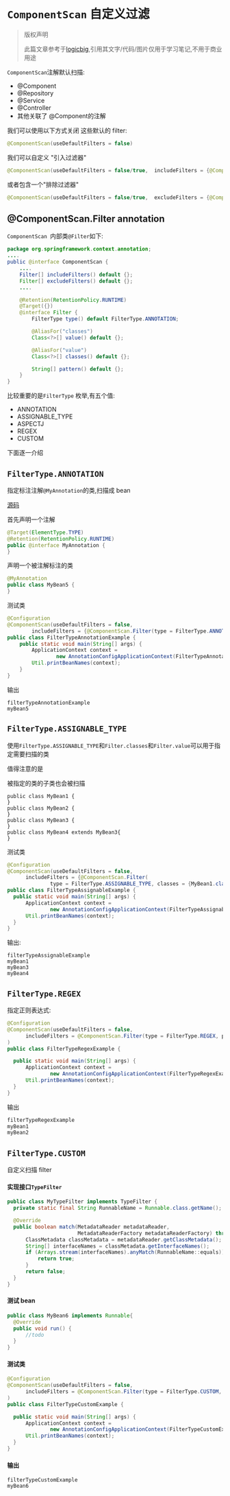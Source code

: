 # `ComponentScan` 自定义过滤

> 版权声明
>
> 此篇文章参考于[logicbig](https://www.logicbig.com/),引用其文字/代码/图片仅用于学习笔记,不用于商业用途

`ComponentScan`注解默认扫描:

- @Component
-  @Repository
- @Service
- @Controller
- 其他关联了 @Component的注解

我们可以使用以下方式关闭 这些默认的 filter:

```java
@ComponentScan(useDefaultFilters = false)
```

我们可以自定义 "引入过滤器"

```java
@ComponentScan(useDefaultFilters = false/true,  includeFilters = {@ComponentScan.Filter{ ... })
```

或者包含一个"排除过滤器"

```java
@ComponentScan(useDefaultFilters = false/true,  excludeFilters = {@ComponentScan.Filter{ ... })
```

## @ComponentScan.Filter annotation

`ComponentScan `内部类`@Filter`如下:

```java
package org.springframework.context.annotation;
....
public @interface ComponentScan {
    ....
    Filter[] includeFilters() default {};
    Filter[] excludeFilters() default {};
    ....

    @Retention(RetentionPolicy.RUNTIME)
    @Target({})
    @interface Filter {
        FilterType type() default FilterType.ANNOTATION;

        @AliasFor("classes")
        Class<?>[] value() default {};

        @AliasFor("value")
        Class<?>[] classes() default {};

        String[] pattern() default {};
    }
}
```

比较重要的是`FilterType` 枚举,有五个值:

- ANNOTATION
- ASSIGNABLE_TYPE
- ASPECTJ
- REGEX 
- CUSTOM

下面逐一介绍

## `FilterType.ANNOTATION`

指定标注注解`@MyAnnotation`的类,扫描成 bean

 [源码](../../../00-code/notes-spring-framework/src/main/java/cn/eccto/study/springframework/tutorials/FilterTypeAnnotationExample.java) 

首先声明一个注解

```java
@Target(ElementType.TYPE)
@Retention(RetentionPolicy.RUNTIME)
public @interface MyAnnotation {
}
```

声明一个被注解标注的类

```java
@MyAnnotation
public class MyBean5 {
}
```

测试类

```java
@Configuration
@ComponentScan(useDefaultFilters = false,
        includeFilters = {@ComponentScan.Filter(type = FilterType.ANNOTATION, classes = MyAnnotation.class)})
public class FilterTypeAnnotationExample {
    public static void main(String[] args) {
        ApplicationContext context =
                new AnnotationConfigApplicationContext(FilterTypeAnnotationExample.class);
        Util.printBeanNames(context);
    }
}
```

输出

```
filterTypeAnnotationExample
myBean5
```



## `FilterType.ASSIGNABLE_TYPE`

使用`FilterType.ASSIGNABLE_TYPE`和`Filter.classes`和`Filter.value`可以用于指定需要扫描的类

值得注意的是

被指定的类的子类也会被扫描

```
public class MyBean1 {
}
public class MyBean2 {
}
public class MyBean3 {
}
public class MyBean4 extends MyBean3{
}
```



测试类

```java
@Configuration
@ComponentScan(useDefaultFilters = false,
      includeFilters = {@ComponentScan.Filter(
              type = FilterType.ASSIGNABLE_TYPE, classes = {MyBean1.class, MyBean3.class})})
public class FilterTypeAssignableExample {
  public static void main(String[] args) {
      ApplicationContext context =
              new AnnotationConfigApplicationContext(FilterTypeAssignableExample.class);
      Util.printBeanNames(context);
  }
}
```

输出:

```
filterTypeAssignableExample
myBean1
myBean3
myBean4
```



## `FilterType.REGEX`

指定正则表达式:

```java
@Configuration
@ComponentScan(useDefaultFilters = false,
      includeFilters = @ComponentScan.Filter(type = FilterType.REGEX, pattern = ".*[12]"),
)
public class FilterTypeRegexExample {

  public static void main(String[] args) {
      ApplicationContext context =
              new AnnotationConfigApplicationContext(FilterTypeRegexExample.class);
      Util.printBeanNames(context);
  }
}
```

输出

```java
filterTypeRegexExample
myBean1
myBean2
```



## `FilterType.CUSTOM`

自定义扫描 filter

#### 实现接口`TypeFilter`

```java
public class MyTypeFilter implements TypeFilter {
  private static final String RunnableName = Runnable.class.getName();

  @Override
  public boolean match(MetadataReader metadataReader,
                       MetadataReaderFactory metadataReaderFactory) throws IOException {
      ClassMetadata classMetadata = metadataReader.getClassMetadata();
      String[] interfaceNames = classMetadata.getInterfaceNames();
      if (Arrays.stream(interfaceNames).anyMatch(RunnableName::equals)) {
          return true;
      }
      return false;
  }
}
```

#### 测试 bean

```java
public class MyBean6 implements Runnable{
  @Override
  public void run() {
      //todo
  }
}
```

#### 测试类

```java
@Configuration
@ComponentScan(useDefaultFilters = false,
      includeFilters = @ComponentScan.Filter(type = FilterType.CUSTOM, classes = MyTypeFilter.class)
)
public class FilterTypeCustomExample {

  public static void main(String[] args) {
      ApplicationContext context =
              new AnnotationConfigApplicationContext(FilterTypeCustomExample.class);
      Util.printBeanNames(context);
  }
}
```

#### 输出

```
filterTypeCustomExample
myBean6
```
